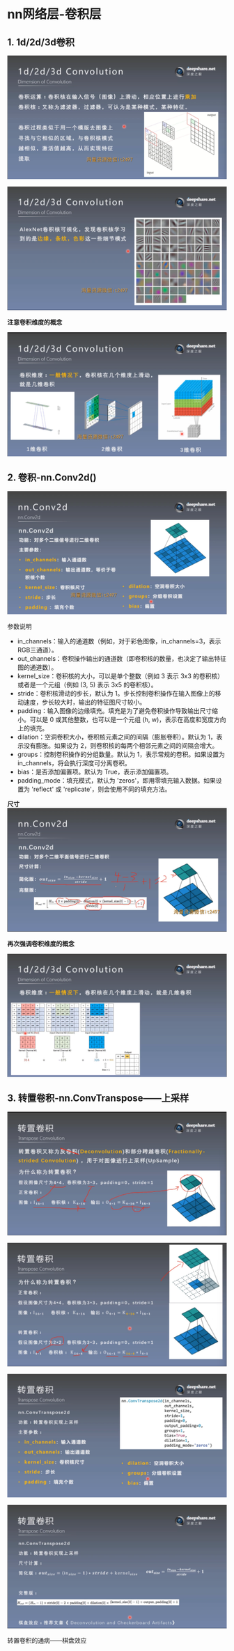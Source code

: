 # nn网络层-卷积层
## 1. 1d/2d/3d卷积

![1](pcs/1.png)

![2](pcs/2.png)

**注意卷积维度的概念**

![3](pcs/3.png)

## 2. 卷积-nn.Conv2d()

![4](pcs/4.png)

参数说明
- in_channels：输入的通道数（例如，对于彩色图像，in_channels=3，表示RGB三通道）。
- out_channels：卷积操作输出的通道数（即卷积核的数量，也决定了输出特征图的通道数）。
- kernel_size：卷积核的大小，可以是单个整数（例如 3 表示 3x3 的卷积核）或者是一个元组（例如 (3, 5) 表示 3x5 的卷积核）。
- stride：卷积核滑动的步长，默认为 1。步长控制卷积操作在输入图像上的移动速度，步长较大时，输出的特征图尺寸较小。
- padding：输入图像的边缘填充。填充是为了避免卷积操作导致输出尺寸缩小。可以是 0 或其他整数，也可以是一个元组 (h, w)，表示在高度和宽度方向上的填充。
- dilation：空洞卷积大小，卷积核元素之间的间隔（膨胀卷积）。默认为 1，表示没有膨胀。如果设为 2，则卷积核的每两个相邻元素之间的间隔会增大。
- groups：控制卷积操作的分组数量。默认为 1，表示常规的卷积。如果设置为 in_channels，将会执行深度可分离卷积。
- bias：是否添加偏置项。默认为 True，表示添加偏置项。
- padding_mode：填充模式，默认为 'zeros'，即用零填充输入数据。如果设置为 'reflect' 或 'replicate'，则会使用不同的填充方法。

**尺寸**
![5](pcs/5.png)

**再次强调卷积维度的概念**

![6](pcs/6.png)

## 3. 转置卷积-nn.ConvTranspose——上采样

![7](pcs/7.png)

![8](pcs/8.png)

![9](pcs/9.png)

![10](pcs/10.png)

转置卷积的通病——棋盘效应